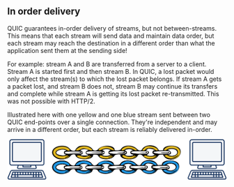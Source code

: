 ## ‎In order delivery

QUIC guarantees in-order delivery of streams, but not between-streams. This
means that each stream will send data and maintain data order, but each stream
may reach the destination in a different order than what the application sent
them at the sending side!

For example: stream A and B are transferred from a server to a client. Stream
A is started first and then stream B. In QUIC, a lost packet would only affect
the stream(s) to which the lost packet belongs. If stream A gets a packet
lost, and stream B does not, stream B may continue its transfers and complete
while stream A is getting its lost packet re-transmitted. This was not possible
with HTTP/2.

Illustrated here with one yellow and one blue stream sent between two QUIC
end-points over a single connection. They're independent and may arrive in a
different order, but each stream is reliably delivered in-order.

![two QUIC streams between two computers](../images/quic-chain-streams.png)
